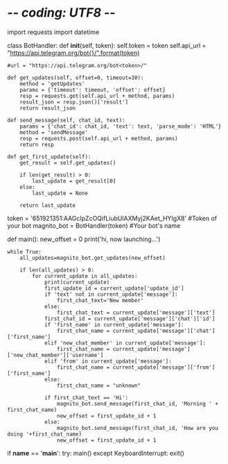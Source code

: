 # -*- coding: UTF8 -*-
import requests
import datetime



class BotHandler:
    def __init__(self, token):
            self.token = token
            self.api_url = "https://api.telegram.org/bot{}/".format(token)

    #url = "https://api.telegram.org/bot<token>/"

    def get_updates(self, offset=0, timeout=30):
        method = 'getUpdates'
        params = {'timeout': timeout, 'offset': offset}
        resp = requests.get(self.api_url + method, params)
        result_json = resp.json()['result']
        return result_json

    def send_message(self, chat_id, text):
        params = {'chat_id': chat_id, 'text': text, 'parse_mode': 'HTML'}
        method = 'sendMessage'
        resp = requests.post(self.api_url + method, params)
        return resp

    def get_first_update(self):
        get_result = self.get_updates()

        if len(get_result) > 0:
            last_update = get_result[0]
        else:
            last_update = None

        return last_update


token = '651921351:AAGcIpZcOQifLiubUlAXMyj2KAet_HYIgX8' #Token of your bot
magnito_bot = BotHandler(token) #Your bot's name



def main():
    new_offset = 0
    print('hi, now launching...')

    while True:
        all_updates=magnito_bot.get_updates(new_offset)

        if len(all_updates) > 0:
            for current_update in all_updates:
                print(current_update)
                first_update_id = current_update['update_id']
                if 'text' not in current_update['message']:
                    first_chat_text='New member'
                else:
                    first_chat_text = current_update['message']['text']
                first_chat_id = current_update['message']['chat']['id']
                if 'first_name' in current_update['message']:
                    first_chat_name = current_update['message']['chat']['first_name']
                elif 'new_chat_member' in current_update['message']:
                    first_chat_name = current_update['message']['new_chat_member']['username']
                elif 'from' in current_update['message']:
                    first_chat_name = current_update['message']['from']['first_name']
                else:
                    first_chat_name = "unknown"

                if first_chat_text == 'Hi':
                    magnito_bot.send_message(first_chat_id, 'Morning ' + first_chat_name)
                    new_offset = first_update_id + 1
                else:
                    magnito_bot.send_message(first_chat_id, 'How are you doing '+first_chat_name)
                    new_offset = first_update_id + 1


if __name__ == '__main__':
    try:
        main()
    except KeyboardInterrupt:
        exit()
